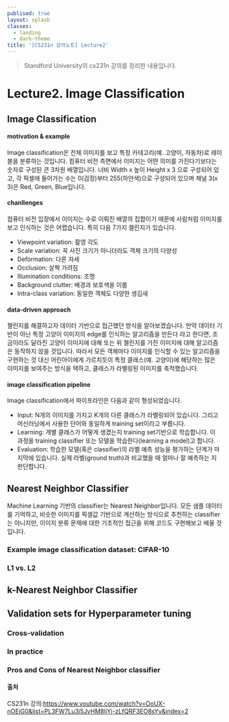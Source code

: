 ```yaml
---
publised: true
layout: splash
classes:
  - landing
  - dark-theme
title: '[CS231n 강의노트] Lecture2'
---
```


> Standford University의 cs231n 강의를 정리한 내용입니다.
# Lecture2. Image Classification
## Image Classification
#### motivation & example
Image classification은 전체 이미지를 보고 특정 카테고리(예. 고양이, 자동차)로 레이블을 분류하는 것입니다. 컴퓨터 비전 측면에서 이미지는 어떤 의미를 가진다기보다는 숫자로 구성된 큰 3차원 배열입니다. 너비 Width x 높이 Height x 3 으로 구성되어 있고, 각 픽셀에 들어가는 수는 0(검정)부터 255(하얀색)으로 구성되어 있으며 채널 3(x 3)은 Red, Green, Blue입니다.
#### chanllenges
컴퓨터 비전 입장에서 이미지는 수로 이뤄진 배열의 집합이기 때문에 사람처럼 이미지를 보고 인식하는 것은 어렵습니다. 특히 다음 7가지 챌린지가 있습니다.
- Viewpoint variation: 촬영 각도
- Scale variation: 꼭 사진 크기가 아니더라도 객체 크기의 다양성
- Deformation: 다른 자세
- Occlusion: 살짝 가려짐
- Illumination conditions: 조명
- Background clutter: 배경과 보호색을 이룸
- Intra-class variation: 동일한 객체도 다양한 생김새

#### data-driven approach
챌린지를 해결하고자 데이터 기반으로 접근했던 방식을 알아보겠습니다. 만약 데이터 기반이 아닌 특정 고양이 이미지의 edge를 인식하는 알고리즘을 만든다 라고 한다면, 조금이라도 달라진 고양이 이미지에 대해 또는 위 챌린지를 가진 이미지에 대해 알고리즘은 동작하지 않을 것입니다. 따라서 모든 객체마다 이미지를 인식할 수 있는 알고리즘을 구현하는 것 대신 어린아이에게 가르치듯이 특정 클래스(예. 고양이)에 해당하는 많은 이미지를 보여주는 방식을 택하고, 클래스가 라벨링된 이미지를 축적했습니다. 
#### image classification pipeline
Image classification에서 파이프라인은 다음과 같이 형성되었습니다. 
- Input: N개의 이미지를 가지고 K개의 다른 클래스가 라벨링되어 있습니다. 그리고 머신러닝에서 사용한 단어와 동일하게 training set이라고 부릅니다.
- Learning: 개별 클래스가 어떻게 생겼는지 training set기반으로 학습합니다. 이 과정을 training classifier 또는 모델을 학습한다(learning a model)고 합니다.
- Evaluation: 학습한 모델(혹은 classifier)의 라벨 예측 성능을 평가하는 단계가 마지막에 있습니다. 실제 라벨(ground truth)과 비교했을 때 얼마나 잘 예측하는 지 판단합니다.

## Nearest Neighbor Classifier
Machine Learning 기반의 classifier는 Nearest Neighbor입니다. 모든 샘플 데이터를 기억하고, 비슷한 이미지를 픽셀값 기반으로 계산하는 방식으로 추천하는 classifier는 아니지만, 이미지 분류 문제에 대한 기초적인 접근을 위해 코드도 구현해보고 배울 것입니다.
### Example image classification dataset: CIFAR-10

### L1 vs. L2

## k-Nearest Neighbor Classifier


## Validation sets for Hyperparameter tuning
### Cross-validation
### In practice
### Pros and Cons of Nearest Neighbor classifier


#### 출처
CS231n 강의:https://www.youtube.com/watch?v=OoUX-nOEjG0&list=PL3FW7Lu3i5JvHM8ljYj-zLfQRF3EO8sYv&index=2
